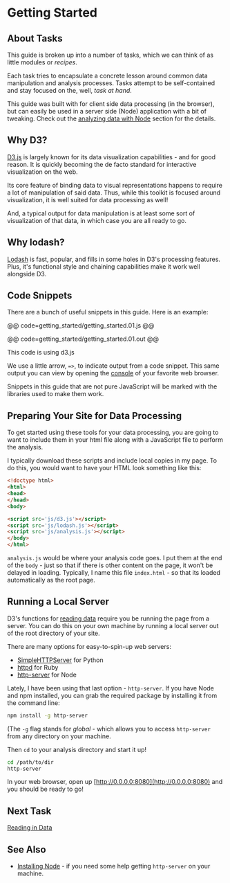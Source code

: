 # Getting Started

## About Tasks

This guide is broken up into a number of tasks, which we can think of as little modules or _recipes_.

Each task tries to encapsulate a concrete lesson around common data manipulation and analysis processes. Tasks attempt to be self-contained and stay focused on the, well, _task at hand_.

This guide was built with for client side data processing (in the browser), but can easily be used in a server side (Node) application with a bit of tweaking. Check out the [analyzing data with Node](node.html) section for the details.

## Why D3?

[D3.js](http://d3js.org/) is largely known for its data visualization capabilities - and for good reason. It is quickly becoming the de facto standard for interactive visualization on the web.

Its core feature of binding data to visual representations happens to require a lot of manipulation of said data. Thus, while this toolkit is focused around visualization, it is well suited for data processing as well!

And, a typical output for data manipulation is at least some sort of visualization of that data, in which case you are all ready to go.

## Why lodash?

[Lodash](https://lodash.com) is fast, popular, and fills in some holes in D3's processing features. Plus, it's functional style and chaining capabilities make it work well alongside D3.

## Code Snippets

There are a bunch of useful snippets in this guide. Here is an example:

@@ code=getting_started/getting_started.01.js @@

@@ code=getting_started/getting_started.01.out @@

<div class="aside">This code is using d3.js</div>

We use a little arrow, `=>`, to indicate output from a code snippet. This same output you can view by opening the [console](https://developer.chrome.com/devtools/docs/console) of your favorite web browser.

Snippets in this guide that are not pure JavaScript will be marked with the libraries used to make them work.

## Preparing Your Site for Data Processing

To get started using these tools for your data processing, you are going to want to include them in your html file along with a JavaScript file to perform the analysis.

I typically download these scripts and include local copies in my page. To do this, you would want to have your HTML look something like this:

```html
<!doctype html>
<html>
<head>
</head>
<body>

<script src='js/d3.js'></script>
<script src='js/lodash.js'></script>
<script src='js/analysis.js'></script>
</body>
</html>
```

`analysis.js` would be where your analysis code goes. I put them at the end of the `body` - just so that if there is other content on the page, it won't be delayed in loading. Typically, I name this file `index.html` - so that its loaded automatically as the root page.

## Running a Local Server

D3's functions for [reading data](read_data.html) require you be running the page from a server. You can do this on your own machine by running a local server out of the root directory of your site.

There are many options for easy-to-spin-up web servers:

- [SimpleHTTPServer](http://www.pythonforbeginners.com/modules-in-python/how-to-use-simplehttpserver/) for Python
- [httpd](http://www.benjaminoakes.com/2013/09/13/ruby-simple-http-server-minimalist-rake/) for Ruby
- [http-server](https://github.com/nodeapps/http-server) for Node

Lately, I have been using that last option - `http-server`. If you have Node and npm installed, you can grab the required package by installing it from the command line:

```bash
npm install -g http-server
```

(The `-g` flag stands for _global_ - which allows you to access `http-server` from any directory on your machine.

Then `cd` to your analysis directory and start it up!

```bash
cd /path/to/dir
http-server
```

In your web browser, open up [http://0.0.0.0:8080](http://0.0.0.0:8080) and you should be ready to go!

## Next Task

[Reading in Data](read_data.html)

## See Also

- [Installing Node](http://howtonode.org/how-to-install-nodejs) - if you need some help getting `http-server` on your machine.
